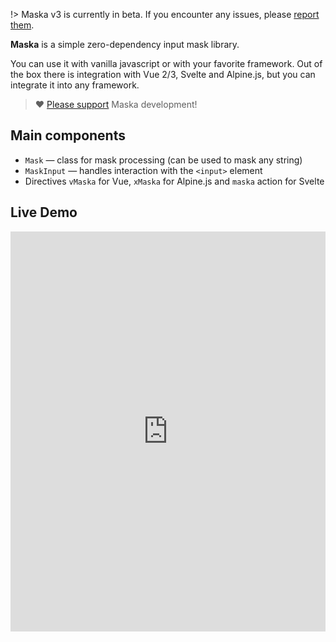 !> Maska v3 is currently in beta. If you encounter any issues, please [report them](https://github.com/beholdr/maska/issues).

**Maska** is a simple zero-dependency input mask library.

You can use it with vanilla javascript or with your favorite framework. Out of the box there is integration with Vue 2/3, Svelte and Alpine.js, but you can integrate it into any framework.

> ❤️ [Please support](https://boosty.to/beholdr) Maska development!

## Main components

- `Mask` — class for mask processing (can be used to mask any string)
- `MaskInput` — handles interaction with the `<input>` element
- Directives `vMaska` for Vue, `xMaska` for Alpine.js and `maska` action for Svelte

## Live Demo

<iframe height="640" style="width: 100%;" scrolling="no" title="Maska v3 demo" src="https://codepen.io/beholdr/embed/qBGrLOW?default-tab=result&editable=true" frameborder="no" loading="lazy" allowtransparency="true" allowfullscreen="true">
  See the Pen <a href="https://codepen.io/beholdr/pen/qBGrLOW">
  Maska v3 demo</a> by Alexander (<a href="https://codepen.io/beholdr">@beholdr</a>)
  on <a href="https://codepen.io">CodePen</a>.
</iframe>
